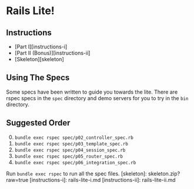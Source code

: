 # Rails Lite!

## Instructions

*	[Part I][instructions-i]
*	[Part II (Bonus)][instructions-ii]
* [Skeleton][skeleton]

## Using The Specs

Some specs have been written to guide you towards the lite. There are
rspec specs in the `spec` directory and demo servers for you to try
in the `bin` directory.

## Suggested Order

0.  `bundle exec rspec spec/p02_controller_spec.rb`
0.  `bundle exec rspec spec/p03_template_spec.rb`
0.  `bundle exec rspec spec/p04_session_spec.rb`
0.  `bundle exec rspec spec/p05_router_spec.rb`
0.  `bundle exec rspec spec/p06_integration_spec.rb`

Run `bundle exec rspec` to run all the spec files.
[skeleton]: skeleton.zip?raw=true
[instructions-i]: rails-lite-i.md
[instructions-ii]: rails-lite-ii.md
